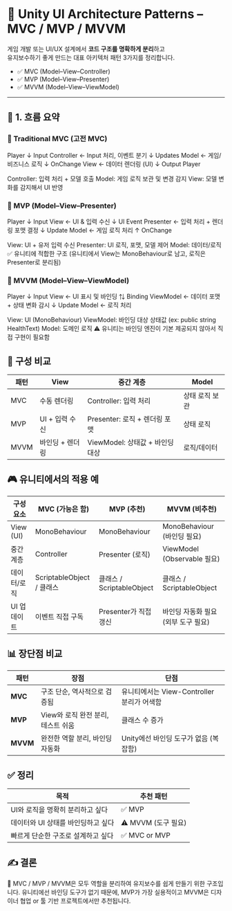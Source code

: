 # 🧱 Unity UI Architecture Patterns – MVC / MVP / MVVM

게임 개발 또는 UI/UX 설계에서 **코드 구조를 명확하게 분리**하고  
유지보수하기 좋게 만드는 대표 아키텍처 패턴 3가지를 정리합니다.

- ✅ MVC (Model–View–Controller)
- ✅ MVP (Model–View–Presenter)
- ✅ MVVM (Model–View–ViewModel)

---

## 🧭 1. 흐름 요약

### 🧩 Traditional MVC (고전 MVC)

Player
   ↓ Input
Controller     ← Input 처리, 이벤트 분기
   ↓ Updates
Model          ← 게임/비즈니스 로직
   ↓ OnChange
View           ← 데이터 렌더링 (UI)
   ↓ Output
Player

Controller: 입력 처리 + 모델 호출
Model: 게임 로직 보관 및 변경 감지
View: 모델 변화를 감지해서 UI 반영

### 🧩 MVP (Model–View–Presenter)

Player
   ↓ Input
View            ← UI & 입력 수신
   ↓ UI Event
Presenter       ← 입력 처리 + 렌더링 포맷 결정
   ↓ Update
Model           ← 게임 로직 처리
   ↑ OnChange

View: UI + 유저 입력 수신
Presenter: UI 로직, 포맷, 모델 제어
Model: 데이터/로직
✅ 유니티에 적합한 구조 (유니티에서 View는 MonoBehaviour로 남고, 로직은 Presenter로 분리됨)

### 🧩 MVVM (Model–View–ViewModel)

Player
   ↓ Input
View              ← UI 표시 및 바인딩
   ⇅ Binding
ViewModel         ← 데이터 포맷 + 상태 변화 감시
   ↓ Update
Model             ← 로직 처리

View: UI (MonoBehaviour)
ViewModel: 바인딩 대상 상태값 (ex: public string HealthText)
Model: 도메인 로직
⚠️ 유니티는 바인딩 엔진이 기본 제공되지 않아서 직접 구현이 필요함

## 🧠 구성 비교
| 패턴   | View       | 중간 계층                   | Model    |
| ---- | ---------- | ----------------------- | -------- |
| MVC  | 수동 렌더링     | Controller: 입력 처리       | 상태 로직 보관 |
| MVP  | UI + 입력 수신 | Presenter: 로직 + 렌더링 포맷  | 상태 로직    |
| MVVM | 바인딩 + 렌더링  | ViewModel: 상태값 + 바인딩 대상 | 로직/데이터   |

## 🎮 유니티에서의 적용 예
| 구성 요소     | MVC (가능은 함)            | MVP (추천)               | MVVM (비추천)                |
| --------- | ---------------------- | ---------------------- | ------------------------- |
| View (UI) | MonoBehaviour          | MonoBehaviour          | MonoBehaviour (바인딩 필요)    |
| 중간 계층     | Controller             | Presenter (로직)         | ViewModel (Observable 필요) |
| 데이터/로직    | ScriptableObject / 클래스 | 클래스 / ScriptableObject | 클래스 / ScriptableObject    |
| UI 업데이트   | 이벤트 직접 구독              | Presenter가 직접 갱신       | 바인딩 자동화 필요 (외부 도구 필요)     |

## 📊 장단점 비교
| 패턴       | 장점                     | 단점                             |
| -------- | ---------------------- | ------------------------------ |
| **MVC**  | 구조 단순, 역사적으로 검증됨       | 유니티에서는 View-Controller 분리가 어색함 |
| **MVP**  | View와 로직 완전 분리, 테스트 쉬움 | 클래스 수 증가                       |
| **MVVM** | 완전한 역할 분리, 바인딩 자동화     | Unity에선 바인딩 도구가 없음 (복잡함)       |

## ✅ 정리
| 목적                   | 추천 패턴           |
| -------------------- | --------------- |
| UI와 로직을 명확히 분리하고 싶다  | ✅ MVP           |
| 데이터와 UI 상태를 바인딩하고 싶다 | ⚠️ MVVM (도구 필요) |
| 빠르게 단순한 구조로 설계하고 싶다  | ✅ MVC or MVP    |

## ✍️ 결론
🧩 MVC / MVP / MVVM은 모두 역할을 분리하여 유지보수를 쉽게 만들기 위한 구조입니다.
유니티에선 바인딩 도구가 없기 때문에, MVP가 가장 실용적이고
MVVM은 디자이너 협업 or 툴 기반 프로젝트에서만 추천됩니다.